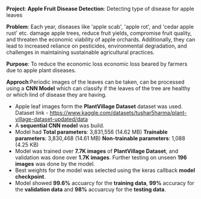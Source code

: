 **Project**: **Apple Fruit Disease Detection**: Detecting type of disease for apple leaves

**Problem**: Each year, diseases like 'apple scab', 'apple rot', and 'cedar apple rust' etc. damage apple trees, reduce fruit yields, compromise fruit quality, and threaten the economic viability of apple orchards.
            Additionally, they can lead to increased reliance on pesticides, environmental degradation, and challenges in maintaining sustainable agricultural practices.

**Purpose**: To reduce the economic loss economic loss beared by farmers due to apple plant diseases.

**Approch**:Periodic images of the leaves can be taken, can be processed using a **CNN Model** which can classify if the leaves of the tree are healthy or which lind of disease they are having. 

- Apple leaf images form the **PlantVillage Dataset** dataset was used. Dataset link - https://www.kaggle.com/datasets/tushar5harma/plant-village-dataset-updated/data
- A **sequential CNN model** was build.
- Model had  **Total parameters**: 3,831,556 (14.62 MB)
             **Trainable parameters**: 3,830,468 (14.61 MB)
             **Non-trainable parameters**: 1,088 (4.25 KB)
- Model was trained over **7.7K images** of **PlantVillage Dataset**, and validation was done over **1.7K images**. Further testing on unseen **196 images** was done by the model.
- Best weights for the model was selected using the keras callback **model checkpoint**.
- Model showed **99.6%** accuarcy for the **training data**, **99%** accuracy for the **validation data** and **98%** accuarcuy for the **testing data**.

